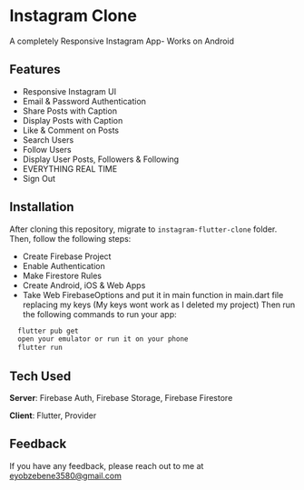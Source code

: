 # Instagram Clone

A completely Responsive Instagram App- Works on Android

## Features
- Responsive Instagram UI
- Email & Password Authentication
- Share Posts with Caption
- Display Posts with Caption
- Like & Comment on Posts
- Search Users
- Follow Users
- Display User Posts, Followers & Following
- EVERYTHING REAL TIME
- Sign Out
## Installation
After cloning this repository, migrate to ```instagram-flutter-clone``` folder. Then, follow the following steps:
- Create Firebase Project
- Enable Authentication
- Make Firestore Rules
- Create Android, iOS & Web Apps
- Take Web FirebaseOptions and put it in main function in main.dart file replacing my keys (My keys wont work as I deleted my project)
Then run the following commands to run your app:
```bash
  flutter pub get
  open your emulator or run it on your phone
  flutter run
```

## Tech Used
**Server**: Firebase Auth, Firebase Storage, Firebase Firestore

**Client**: Flutter, Provider
    
## Feedback

If you have any feedback, please reach out to me at eyobzebene3580@gmail.com

